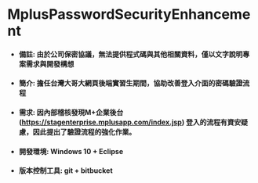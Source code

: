 # MplusPasswordSecurityEnhancement
- #### 備註: 由於公司保密協議，無法提供程式碼與其他相關資料，僅以文字說明專案需求與開發構想
- #### 簡介: 擔任台灣大哥大網頁後端實習生期間，協助改善登入介面的密碼驗證流程 
- #### 需求: 因內部稽核發現M+企業後台(https://stagenterprise.mplusapp.com/index.jsp) 登入的流程有資安疑慮，因此提出了驗證流程的強化作業。
- #### 開發環境: Windows 10 + Eclipse
- #### 版本控制工具: git + bitbucket



